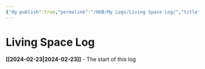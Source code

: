 ```yaml
---
{"dg-publish":true,"permalink":"/HUB/My Logs/Living Space Log/","title":"Living Space Log","created":"Friday, 2024-02-23, 2:52:46 am"}
---
```



# Living Space Log

**[[2024-02-23\|2024-02-23]]** - The start of this log